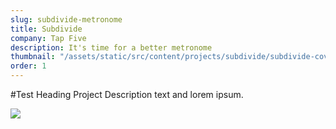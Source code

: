 ```yaml
---
slug: subdivide-metronome
title: Subdivide
company: Tap Five
description: It's time for a better metronome
thumbnail: "/assets/static/src/content/projects/subdivide/subdivide-cover.png?width=400"
order: 1
---
```

#Test Heading
Project Description text and lorem ipsum.

![](\./subdivide-cover.png)